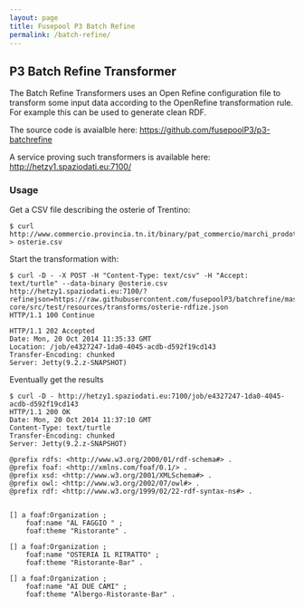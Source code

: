 ```yaml
---
layout: page
title: Fusepool P3 Batch Refine
permalink: /batch-refine/
---
```


## P3 Batch Refine Transformer

The Batch Refine Transformers uses an Open Refine configuration file to transform some input data according to the OpenRefine 
transformation rule. For example this can be used to generate clean RDF.

The source code is avaialble here: https://github.com/fusepoolP3/p3-batchrefine

A service proving such transformers is available here: http://hetzy1.spaziodati.eu:7100/

### Usage

Get a CSV file describing the osterie of Trentino:

    $ curl http://www.commercio.provincia.tn.it/binary/pat_commercio/marchi_prodotto/Elenco_osterie_tipiche_civici.1386925759.csv > osterie.csv


Start the transformation with:

    $ curl -D - -X POST -H "Content-Type: text/csv" -H "Accept: text/turtle" --data-binary @osterie.csv http://hetzy1.spaziodati.eu:7100/?refinejson=https://raw.githubusercontent.com/fusepoolP3/batchrefine/master/engines/engines-core/src/test/resources/transforms/osterie-rdfize.json
    HTTP/1.1 100 Continue

    HTTP/1.1 202 Accepted
    Date: Mon, 20 Oct 2014 11:35:33 GMT
    Location: /job/e4327247-1da0-4045-acdb-d592f19cd143
    Transfer-Encoding: chunked
    Server: Jetty(9.2.z-SNAPSHOT)

Eventually get the results

    $ curl -D - http://hetzy1.spaziodati.eu:7100/job/e4327247-1da0-4045-acdb-d592f19cd143
    HTTP/1.1 200 OK
    Date: Mon, 20 Oct 2014 11:37:10 GMT
    Content-Type: text/turtle
    Transfer-Encoding: chunked
    Server: Jetty(9.2.z-SNAPSHOT)

    @prefix rdfs: <http://www.w3.org/2000/01/rdf-schema#> .
    @prefix foaf: <http://xmlns.com/foaf/0.1/> .
    @prefix xsd: <http://www.w3.org/2001/XMLSchema#> .
    @prefix owl: <http://www.w3.org/2002/07/owl#> .
    @prefix rdf: <http://www.w3.org/1999/02/22-rdf-syntax-ns#> .


    [] a foaf:Organization ;
        foaf:name "AL FAGGIO " ;
        foaf:theme "Ristorante" .

    [] a foaf:Organization ;
        foaf:name "OSTERIA IL RITRATTO" ;
        foaf:theme "Ristorante-Bar" .

    [] a foaf:Organization ;
        foaf:name "AI DUE CAMI" ;
        foaf:theme "Albergo-Ristorante-Bar" .